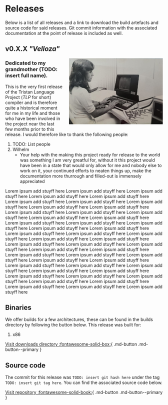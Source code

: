 Releases
========

Below is a list of all releases and a link to download the build artefacts and source code for said releases. Git commit information with the associated documentation at the point of release is included as well.

## v0.X.X _"Velloza"_

<img src="../velloza_release.jpg" width=300 style="float:right;gap;margin-left:20px;margin-bottom:20px">

### Dedicated to my grandmother (TODO: insert full name).

This is the very first release of the Tristan Language Project (_TLP_ for short) compiler and is therefore quite a historical moment for me in my life and those who have been involved in the project near the last few months prior to this release. I would therefore like to thank the following people:

1. TODO: List people
2. Wilhelm
    * Your help with the making this project ready for release to the world was something I am very greatful for, without it this project would have been in a state that would only allow for me and nobody else to work on it, your continued efforts to neaten things up, make the documentation more thurrough and filled-out is immensely appreciated

Lorem ipsum add stuyff here Lorem ipsum add stuyff here Lorem ipsum add stuyff here Lorem ipsum add stuyff here Lorem ipsum add stuyff here Lorem ipsum add stuyff here Lorem ipsum add stuyff here Lorem ipsum add stuyff here Lorem ipsum add stuyff here Lorem ipsum add stuyff here Lorem ipsum add stuyff here Lorem ipsum add stuyff here Lorem ipsum add stuyff here Lorem ipsum add stuyff here Lorem ipsum add stuyff here Lorem ipsum add stuyff here Lorem ipsum add stuyff here Lorem ipsum add stuyff here Lorem ipsum add stuyff here Lorem ipsum add stuyff here Lorem ipsum add stuyff here Lorem ipsum add stuyff here Lorem ipsum add stuyff here Lorem ipsum add stuyff here Lorem ipsum add stuyff here Lorem ipsum add stuyff here Lorem ipsum add stuyff here Lorem ipsum add stuyff here Lorem ipsum add stuyff here Lorem ipsum add stuyff here Lorem ipsum add stuyff here Lorem ipsum add stuyff here Lorem ipsum add stuyff here Lorem ipsum add stuyff here Lorem ipsum add stuyff here Lorem ipsum add stuyff here Lorem ipsum add stuyff here Lorem ipsum add stuyff here Lorem ipsum add stuyff here Lorem ipsum add stuyff here Lorem ipsum add stuyff here Lorem ipsum add stuyff here Lorem ipsum add stuyff here Lorem ipsum add stuyff here Lorem ipsum add stuyff here Lorem ipsum add stuyff here Lorem ipsum add stuyff here Lorem ipsum add stuyff here 

## Binaries

We offer builds for a few architectures, these can be found in the builds directory by following the button below. This release was built for:

1. x86

[Visit downloads directory :fontawesome-solid-box:](#){ .md-button .md-button--primary }

## Source code

The commit for this release was `TODO: insert git hash here` under the tag `TODO: insert git tag here`. You can find the associated source code below.

[Visit repository :fontawesome-solid-book:](#){ .md-button .md-button--primary }